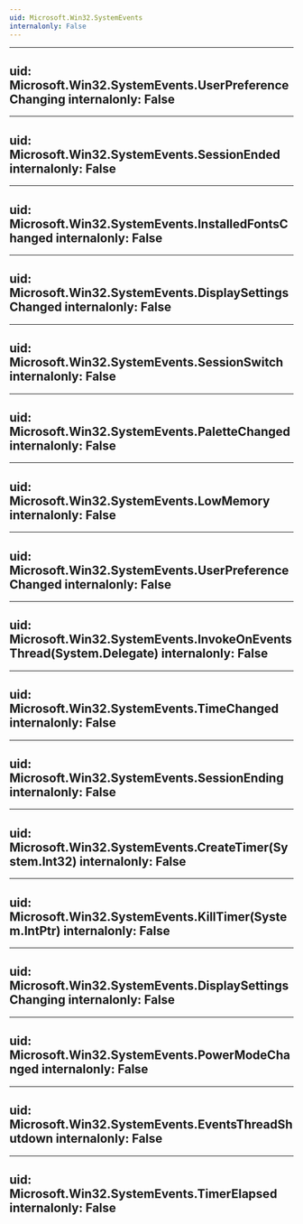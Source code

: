 ```yaml
---
uid: Microsoft.Win32.SystemEvents
internalonly: False
---
```


---
uid: Microsoft.Win32.SystemEvents.UserPreferenceChanging
internalonly: False
---

---
uid: Microsoft.Win32.SystemEvents.SessionEnded
internalonly: False
---

---
uid: Microsoft.Win32.SystemEvents.InstalledFontsChanged
internalonly: False
---

---
uid: Microsoft.Win32.SystemEvents.DisplaySettingsChanged
internalonly: False
---

---
uid: Microsoft.Win32.SystemEvents.SessionSwitch
internalonly: False
---

---
uid: Microsoft.Win32.SystemEvents.PaletteChanged
internalonly: False
---

---
uid: Microsoft.Win32.SystemEvents.LowMemory
internalonly: False
---

---
uid: Microsoft.Win32.SystemEvents.UserPreferenceChanged
internalonly: False
---

---
uid: Microsoft.Win32.SystemEvents.InvokeOnEventsThread(System.Delegate)
internalonly: False
---

---
uid: Microsoft.Win32.SystemEvents.TimeChanged
internalonly: False
---

---
uid: Microsoft.Win32.SystemEvents.SessionEnding
internalonly: False
---

---
uid: Microsoft.Win32.SystemEvents.CreateTimer(System.Int32)
internalonly: False
---

---
uid: Microsoft.Win32.SystemEvents.KillTimer(System.IntPtr)
internalonly: False
---

---
uid: Microsoft.Win32.SystemEvents.DisplaySettingsChanging
internalonly: False
---

---
uid: Microsoft.Win32.SystemEvents.PowerModeChanged
internalonly: False
---

---
uid: Microsoft.Win32.SystemEvents.EventsThreadShutdown
internalonly: False
---

---
uid: Microsoft.Win32.SystemEvents.TimerElapsed
internalonly: False
---
